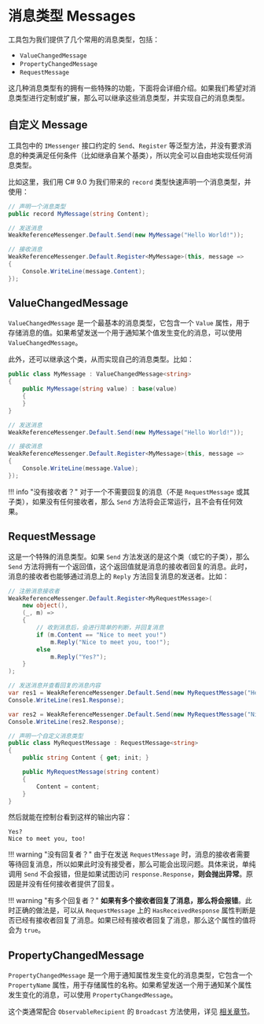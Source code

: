# 消息类型 Messages

工具包为我们提供了几个常用的消息类型，包括：

- `ValueChangedMessage`
- `PropertyChangedMessage`
- `RequestMessage`

这几种消息类型有的拥有一些特殊的功能，下面将会详细介绍。如果我们希望对消息类型进行定制或扩展，那么可以继承这些消息类型，并实现自己的消息类型。

## 自定义 Message

工具包中的 `IMessenger` 接口约定的 `Send`、`Register` 等泛型方法，并没有要求消息的种类满足任何条件（比如继承自某个基类），所以完全可以自由地实现任何消息类型。

比如这里，我们用 C# 9.0 为我们带来的 `record` 类型快速声明一个消息类型，并使用：

```csharp
// 声明一个消息类型
public record MyMessage(string Content);

// 发送消息
WeakReferenceMessenger.Default.Send(new MyMessage("Hello World!"));

// 接收消息
WeakReferenceMessenger.Default.Register<MyMessage>(this, message =>
{
    Console.WriteLine(message.Content);
});
```

## ValueChangedMessage

`ValueChangedMessage` 是一个最基本的消息类型，它包含一个 `Value` 属性，用于存储消息的值。如果希望发送一个用于通知某个值发生变化的消息，可以使用 `ValueChangedMessage`。

此外，还可以继承这个类，从而实现自己的消息类型。比如：

```csharp
public class MyMessage : ValueChangedMessage<string>
{
    public MyMessage(string value) : base(value)
    {
    }
}

// 发送消息
WeakReferenceMessenger.Default.Send(new MyMessage("Hello World!"));

// 接收消息
WeakReferenceMessenger.Default.Register<MyMessage>(this, message =>
{
    Console.WriteLine(message.Value);
});
```

!!! info "没有接收者？"
    对于一个不需要回复的消息（不是 `RequestMessage` 或其子类），如果没有任何接收者，那么 `Send` 方法将会正常运行，且不会有任何效果。

## RequestMessage

这是一个特殊的消息类型。如果 `Send` 方法发送的是这个类（或它的子类），那么 `Send` 方法将拥有一个返回值，这个返回值就是消息的接收者回复的消息。此时，消息的接收者也能够通过消息上的 `Reply` 方法回复消息的发送者。比如：

```csharp
// 注册消息接收者
WeakReferenceMessenger.Default.Register<MyRequestMessage>(
    new object(),
    (_, m) =>
    {
        // 收到消息后，会进行简单的判断，并回复消息
        if (m.Content == "Nice to meet you!")
            m.Reply("Nice to meet you, too!");
        else
            m.Reply("Yes?");
    }
);

// 发送消息并查看回复的消息内容
var res1 = WeakReferenceMessenger.Default.Send(new MyRequestMessage("Hello!"));
Console.WriteLine(res1.Response);

var res2 = WeakReferenceMessenger.Default.Send(new MyRequestMessage("Nice to meet you!"));
Console.WriteLine(res2.Response);

// 声明一个自定义消息类型
public class MyRequestMessage : RequestMessage<string>
{
    public string Content { get; init; }

    public MyRequestMessage(string content)
    {
        Content = content;
    }
}
```

然后就能在控制台看到这样的输出内容：

```
Yes?
Nice to meet you, too!
```

!!! warning "没有回复者？"
    由于在发送 `RequestMessage` 时，消息的接收者需要等待回复消息，所以如果此时没有接受者，那么可能会出现问题。具体来说，单纯调用 `Send` 不会报错，但是如果试图访问 `response.Response`，**则会抛出异常**。原因是并没有任何接收者提供了回复。

!!! warning "有多个回复者？"
    **如果有多个接收者回复了消息，那么将会报错**。此时正确的做法是，可以从 `RequestMessage` 上的 `HasReceivedResponse` 属性判断是否已经有接收者回复了消息。如果已经有接收者回复了消息，那么这个属性的值将会为 `true`。

## PropertyChangedMessage

`PropertyChangedMessage` 是一个用于通知属性发生变化的消息类型，它包含一个 `PropertyName` 属性，用于存储属性的名称。如果希望发送一个用于通知某个属性发生变化的消息，可以使用 `PropertyChangedMessage`。

这个类通常配合 `ObservableRecipient` 的 `Broadcast` 方法使用，详见 [相关章节](../ComponentModel/ObservableRecipient.md)。
